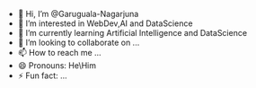 - 👋 Hi, I’m @Garuguala-Nagarjuna
- 👀 I’m interested in WebDev,AI and DataScience
- 🌱 I’m currently learning Artificial Intelligence and DataScience
- 💞️ I’m looking to collaborate on ...
- 📫 How to reach me ...
- 😄 Pronouns: He\Him
- ⚡ Fun fact: ...

<!---
Garuguala-Nagarjuna/Garuguala-Nagarjuna is a ✨ special ✨ repository because its `README.md` (this file) appears on your GitHub profile.
You can click the Preview link to take a look at your changes.
--->
